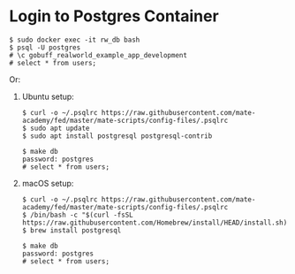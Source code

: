 # Login to Postgres Container

```shell script
$ sudo docker exec -it rw_db bash
$ psql -U postgres
# \c gobuff_realworld_example_app_development
# select * from users;
```

Or:
1. Ubuntu setup: 
   ```shell script
   $ curl -o ~/.psqlrc https://raw.githubusercontent.com/mate-academy/fed/master/mate-scripts/config-files/.psqlrc
   $ sudo apt update
   $ sudo apt install postgresql postgresql-contrib
   
   $ make db
   password: postgres
   # select * from users;
   ```
1. macOS setup:
   ```shell script
   $ curl -o ~/.psqlrc https://raw.githubusercontent.com/mate-academy/fed/master/mate-scripts/config-files/.psqlrc
   $ /bin/bash -c "$(curl -fsSL https://raw.githubusercontent.com/Homebrew/install/HEAD/install.sh)"
   $ brew install postgresql
   
   $ make db
   password: postgres
   # select * from users;
   ```